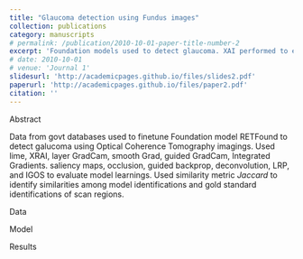 ```yaml
---
title: "Glaucoma detection using Fundus images"
collection: publications
category: manuscripts
# permalink: /publication/2010-10-01-paper-title-number-2
excerpt: 'Foundation models used to detect glaucoma. XAI performed to evaluate accuracy of model learning.'
# date: 2010-10-01
# venue: 'Journal 1'
slidesurl: 'http://academicpages.github.io/files/slides2.pdf'
paperurl: 'http://academicpages.github.io/files/paper2.pdf'
citation: ''
---
```


Abstract

Data from govt databases used to finetune Foundation model RETFound to detect galucoma using Optical Coherence Tomography imagings. Used lime, XRAI, layer GradCam, smooth Grad, guided GradCam, Integrated Gradients. saliency maps, occlusion, guided backprop, deconvolution, LRP, and IGOS to evaluate model learnings.
Used similarity metric *Jaccard* to identify similarities among model identifications and gold standard identifications of scan regions.

Data

Model

Results